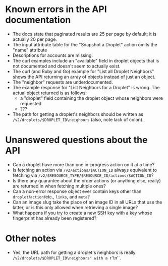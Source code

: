 # Known errors in the API documentation

- The docs state that paginated results are 25 per page by default; it is
  actually 20 per page.
- The input attribute table for the "Snapshot a Droplet" action omits the
  "name" attribute
- Descriptions for accounts are missing.
- The curl examples include an "available" field in droplet objects that is not
  documented and doesn't seem to actually exist.
- The curl (and Ruby and Go) example for "List all Droplet Neighbors" shows the
  API returning an array of objects instead of just an object.
- The "neighbor" requests are underdocumented.
- The example response for "List Neighbors for a Droplet" is wrong.  The actual
  object returned is as follows:
    - a "droplet" field containing the droplet object whose neighbors were
      requested
    - ???
- The path for getting a droplet's neighbors should be written as
  `/v2/droplets/$DROPLET_ID\neighbors` (also, note lack of colon).

# Unanswered questions about the API

- Can a droplet have more than one in-progress action on it at a time?
- Is fetching an action via `/v2/actions/$ACTION_ID` always equivalent to
  fetching via `/v2/$RESOURCE_TYPE/$RESOURCE_ID/actions/$ACTION_ID`?
- Is there any guarantee about the order actions (or anything else, really) are
  returned in when fetching multiple ones?
- Can a non-error response object ever contain keys other than
  `droplet`/`action`/etc., `links`, and `meta`?
- Can an image slug take the place of an image ID in all URLs that use the
  latter, or is this only allowed when retrieving a single image?
- What happens if you try to create a new SSH key with a key whose fingerprint
  has already been registered?

# Other notes

- Yes, the URL path for getting a droplet's neighbors is really
  `/v2/droplets/$DROPLET_ID\neighbors" with a `r'\n'`.
